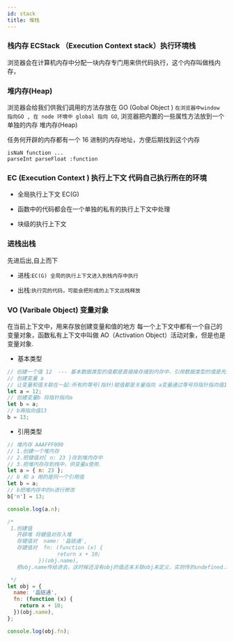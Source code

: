 ```yaml
---
id: stack
title: 堆栈
---
```


### 栈内存 ECStack （Execution Context stack）执行环境栈

浏览器会在计算机内存中分配一块内存专门用来供代码执行，这个内存叫做栈内存，

### 堆内存(Heap)

浏览器会给我们供我们调用的方法存放在 GO (Gobal Object ) `在浏览器中window 指向GO , 在 node 环境中 global 指向 GO`, 浏览器把内置的一些属性方法放到一个单独的内存 堆内存(Heap)

任务何开辟的内存都有一个 16 进制的内存地址，方便后期找到这个内存

```
isNaN function ...
parseInt parseFloat :function
```

### EC (Execution Context ) 执行上下文 代码自己执行所在的环境

- 全局执行上下文 EC(G)

* 函数中的代码都会在一个单独的私有的执行上下文中处理

- 块级的执行上下文

### 进栈出栈

先进后出,自上而下

- 进栈:`EC(G) 全局的执行上下文进入到栈内存中执行`

- 出栈:`执行完的代码，可能会把形成的上下文出栈释放`

### VO (Varibale Object) 变量对象

在当前上下文中，用来存放创建变量和值的地方 每一个上下文中都有一个自己的变量对象，函数私有上下文中叫做 AO（Activation Object）活动对象，但是也是变量对象.

- 基本类型

```js
// 创建一个值 12  --- 基本数据类型的值都是直接接存储到内存中，引用数据类型的值是先开辟一个堆内存，把东西存储进去最后把地址放到栈中供变量关联使用的
// 创建变量 a
// 让变量和值关联在一起:所有的等号(指针)赋值都是关量指向 a变量通过等号将指针指向值12
let a = 12;
// 创建变量b 将指针指向a
let b = a;
// b再指向值13
b = 13;
```

- 引用类型

```js
// 堆内存 AAAFFF000
// 1.创建一个堆内存
// 2.把键值对{ n: 23 }存到堆内存中
// 3.把堆内存存到栈中，供变量a使用.
let a = { n: 23 };
// b 和 a 用的是同一个引用值
let b = a;
// b把堆内存中的n进行修改
b['n'] = 13;

console.log(a.n);
```

```js
/*
 1.创建值  
   开辟堆 将健值对存入堆 
   存键值对  name: '晶链通',
   存键值对  fn: (function (x) {
                return x + 10;
          })(obj.name),
   把obj.name传给进去，这时候还没有obj的值还未关联obj未定义，实则传的undefined.name，而undefined 没有 name属性

 */
let obj = {
  name: '晶链通',
  fn: (function (x) {
    return x + 10;
  })(obj.name),
};

console.log(obj.fn);
```
